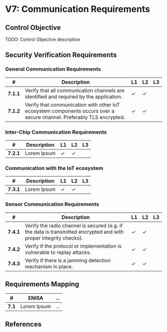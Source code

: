 # V7: Communication Requirements

## Control Objective
TODO: Control Objective description

## Security Verification Requirements

### General Communication Requirements

| # | Description | L1 | L2 | L3 |
| -- | ---------------------- | - | - | - |
| **7.1.1** | Verify that all communication channels are identified and required by the application. | ✓ | ✓ |   |
| **7.1.2** | Verify that communication with other IoT ecosystem components occurs over a secure channel. Preferably TLS encrypted.  | ✓ | ✓ |   |


### Inter-Chip Communication Requirements

| # | Description | L1 | L2 | L3 |
| -- | ---------------------- | - | - | - |
| **7.2.1** | Lorem Ipsum | ✓ | ✓ |   |


### Communication with the IoT ecosystem

| # | Description | L1 | L2 | L3 |
| -- | ---------------------- | - | - | - |
| **7.3.1** | Lorem Ipsum | ✓ | ✓ |   |

### Sensor Communication Requirements

| # | Description | L1 | L2 | L3 |
| -- | ---------------------- | - | - | - |
| **7.4.1** | Verify the radio channel is secured (e.g. if the data is transmitted encrypted and with proper integrity checks). | ✓ | ✓ |   |
| **7.4.2** | Verify if the protocol or implementation is vulnerable to replay attacks. | ✓ | ✓ |   |
| **7.4.3** | Verify if there is a jamming detection mechanism in place. | ✓ | ✓ |   |


## Requirements Mapping

| # | ENISA | ... |
| -- | ---------------------- | ---------------------- |
|**7.1** | Lorem Ipsum | ... |

## References
